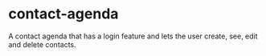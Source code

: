 # contact-agenda
A contact agenda that has a login feature and lets the user create, see, edit and delete contacts.
